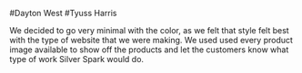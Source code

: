 #Dayton West #Tyuss Harris

We decided to go very minimal with the color, as we felt that style felt best with the type of website that we were making. We used used every product image available to show off the products and let the customers know what type of work Silver Spark would do.
